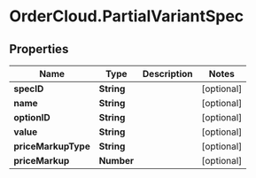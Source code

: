 # OrderCloud.PartialVariantSpec

## Properties
Name | Type | Description | Notes
------------ | ------------- | ------------- | -------------
**specID** | **String** |  | [optional] 
**name** | **String** |  | [optional] 
**optionID** | **String** |  | [optional] 
**value** | **String** |  | [optional] 
**priceMarkupType** | **String** |  | [optional] 
**priceMarkup** | **Number** |  | [optional] 


